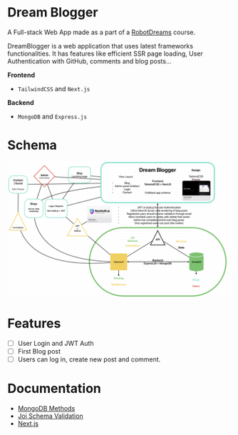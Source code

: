 # Dream Blogger

A Full-stack Web App made as a part of a [RobotDreams](https://github.com/nightguarder/RobotDreams.git) course.

DreamBlogger is a web application that uses latest frameworks functionalities. It has features like efficient SSR page loading, User Authentication with GitHub, comments and blog posts...

__Frontend__
- `TailwindCSS` and `Next.js`

__Backend__
- `MongoDB` and ``Express.js`` 

# Schema

![Schema](public/projectschema.png )

# Features

- [ ] User Login and JWT Auth
- [ ] First Blog post
- [ ] Users can log in, create new post and comment.

# Documentation

- [MongoDB Methods](https://github.com/nightguarder/DreamBlogger.git)
- [Joi Schema Validation](https://joi.dev/api/?v=17.9.1)
- [Next.js](https://nextjs.org/docs)
